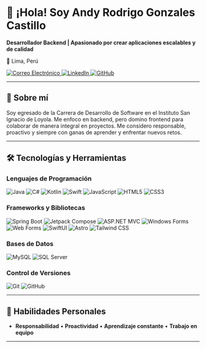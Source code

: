 # 👋 ¡Hola! Soy Andy Rodrigo Gonzales Castillo

**Desarrollador Backend | Apasionado por crear aplicaciones escalables y de calidad**

📍 Lima, Perú  

<a href="mailto:andygonzales.2005@outlook.es">
  <img src="https://img.shields.io/badge/Correo%20Electrónico-D14836?style=for-the-badge&logo=gmail&logoColor=white" alt="Correo Electrónico"/>
</a>
<a href="https://www.linkedin.com/in/andygonzalescastillo">
  <img src="https://img.shields.io/badge/LinkedIn-0077B5?style=for-the-badge&logo=linkedin&logoColor=white" alt="LinkedIn"/>
</a>
<a href="https://github.com/AndYGonzalesCastillo">
  <img src="https://img.shields.io/badge/GitHub-181717?style=for-the-badge&logo=github&logoColor=white" alt="GitHub"/>
</a>

---

## 🚀 Sobre mí

Soy egresado de la Carrera de Desarrollo de Software en el Instituto San Ignacio de Loyola. Me enfoco en backend, pero domino frontend para colaborar de manera integral en proyectos. Me considero responsable, proactivo y siempre con ganas de aprender y enfrentar nuevos retos.

---

## 🛠 Tecnologías y Herramientas

### Lenguajes de Programación  
<img src="https://img.shields.io/badge/Java-ED8B00?style=for-the-badge&logo=java&logoColor=white" alt="Java"/>  <img src="https://img.shields.io/badge/C%23-239120?style=for-the-badge&logo=csharp&logoColor=white" alt="C#"/>  <img src="https://img.shields.io/badge/Kotlin-0095D5?style=for-the-badge&logo=kotlin&logoColor=white" alt="Kotlin"/>  <img src="https://img.shields.io/badge/Swift-FA7343?style=for-the-badge&logo=swift&logoColor=white" alt="Swift"/>  <img src="https://img.shields.io/badge/JavaScript-F7DF1E?style=for-the-badge&logo=javascript&logoColor=black" alt="JavaScript"/>  <img src="https://img.shields.io/badge/HTML5-E34F26?style=for-the-badge&logo=html5&logoColor=white" alt="HTML5"/>  <img src="https://img.shields.io/badge/CSS3-1572B6?style=for-the-badge&logo=css3&logoColor=white" alt="CSS3"/>

### Frameworks y Bibliotecas  
<img src="https://img.shields.io/badge/Spring%20Boot-6DB33F?style=for-the-badge&logo=springboot&logoColor=white" alt="Spring Boot"/> <img src="https://img.shields.io/badge/Jetpack%20Compose-4285F4?style=for-the-badge&logo=jetpackcompose&logoColor=white" alt="Jetpack Compose"/> <img src="https://img.shields.io/badge/ASP.NET%20MVC-512BD4?style=for-the-badge&logo=dotnet&logoColor=white" alt="ASP.NET MVC"/>  <img src="https://img.shields.io/badge/Windows%20Forms-0078D6?style=for-the-badge&logo=windows&logoColor=white" alt="Windows Forms"/>  <img src="https://img.shields.io/badge/Web%20Forms-0078D6?style=for-the-badge&logo=aspdotnet&logoColor=white" alt="Web Forms"/>  <img src="https://img.shields.io/badge/SwiftUI-000000?style=for-the-badge&logo=swift&logoColor=white" alt="SwiftUI"/>  <img src="https://img.shields.io/badge/Astro-FF5E1F?style=for-the-badge&logo=astro&logoColor=white" alt="Astro"/>  <img src="https://img.shields.io/badge/Tailwind%20CSS-06B6D4?style=for-the-badge&logo=tailwind-css&logoColor=white" alt="Tailwind CSS"/>

### Bases de Datos  
<img src="https://img.shields.io/badge/MySQL-4479A1?style=for-the-badge&logo=mysql&logoColor=white" alt="MySQL"/>  <img src="https://img.shields.io/badge/SQL%20Server-CC2927?style=for-the-badge&logo=Microsoft-SQL-Server&logoColor=white" alt="SQL Server"/>

### Control de Versiones  
<img src="https://img.shields.io/badge/Git-F05032?style=for-the-badge&logo=git&logoColor=white" alt="Git"/>  <img src="https://img.shields.io/badge/GitHub-181717?style=for-the-badge&logo=github&logoColor=white" alt="GitHub"/>

---

## 🌟 Habilidades Personales

- **Responsabilidad**  •  **Proactividad**  •  **Aprendizaje constante**  •  **Trabajo en equipo**


---

